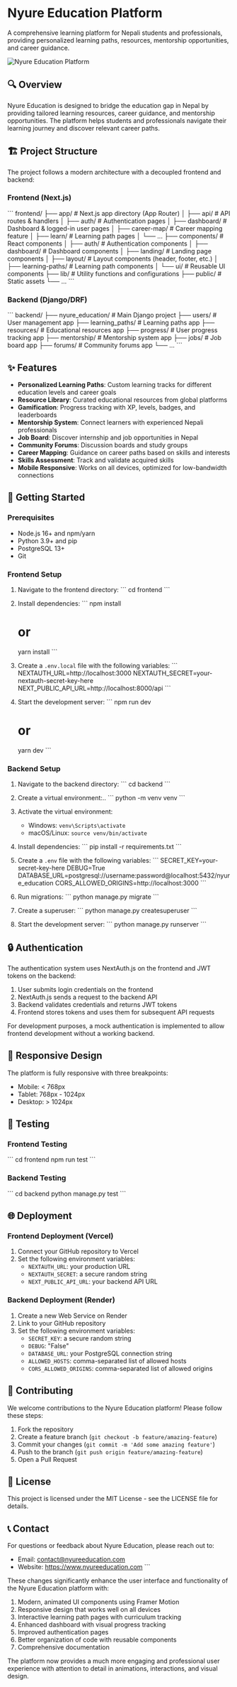# Nyure Education Platform

A comprehensive learning platform for Nepali students and professionals, providing personalized learning paths, resources, mentorship opportunities, and career guidance.

![Nyure Education Platform](https://placeholder.nyureeducation.com/banner.jpg)

## 🔍 Overview

Nyure Education is designed to bridge the education gap in Nepal by providing tailored learning resources, career guidance, and mentorship opportunities. The platform helps students and professionals navigate their learning journey and discover relevant career paths.

## 🏗️ Project Structure

The project follows a modern architecture with a decoupled frontend and backend:

### Frontend (Next.js)

\`\`\`
frontend/
├── app/                  # Next.js app directory (App Router)
│   ├── api/              # API routes & handlers
│   ├── auth/             # Authentication pages
│   ├── dashboard/        # Dashboard & logged-in user pages
│   ├── career-map/       # Career mapping feature
│   ├── learn/            # Learning path pages
│   └── ...
├── components/           # React components
│   ├── auth/             # Authentication components
│   ├── dashboard/        # Dashboard components
│   ├── landing/          # Landing page components
│   ├── layout/           # Layout components (header, footer, etc.)
│   ├── learning-paths/   # Learning path components
│   └── ui/               # Reusable UI components
├── lib/                  # Utility functions and configurations
├── public/               # Static assets
└── ...
\`\`\`

### Backend (Django/DRF)

\`\`\`
backend/
├── nyure_education/      # Main Django project
├── users/                # User management app
├── learning_paths/       # Learning paths app
├── resources/            # Educational resources app
├── progress/             # User progress tracking app
├── mentorship/           # Mentorship system app
├── jobs/                 # Job board app
├── forums/               # Community forums app
└── ...
\`\`\`

## ✨ Features

- **Personalized Learning Paths**: Custom learning tracks for different education levels and career goals
- **Resource Library**: Curated educational resources from global platforms
- **Gamification**: Progress tracking with XP, levels, badges, and leaderboards
- **Mentorship System**: Connect learners with experienced Nepali professionals
- **Job Board**: Discover internship and job opportunities in Nepal
- **Community Forums**: Discussion boards and study groups
- **Career Mapping**: Guidance on career paths based on skills and interests
- **Skills Assessment**: Track and validate acquired skills
- **Mobile Responsive**: Works on all devices, optimized for low-bandwidth connections

## 🚀 Getting Started

### Prerequisites

- Node.js 16+ and npm/yarn
- Python 3.9+ and pip
- PostgreSQL 13+
- Git

### Frontend Setup

1. Navigate to the frontend directory:
   \`\`\`
   cd frontend
   \`\`\`

2. Install dependencies:
   \`\`\`
   npm install
   # or
   yarn install
   \`\`\`

3. Create a `.env.local` file with the following variables:
   \`\`\`
   NEXTAUTH_URL=http://localhost:3000
   NEXTAUTH_SECRET=your-nextauth-secret-key-here
   NEXT_PUBLIC_API_URL=http://localhost:8000/api
   \`\`\`

4. Start the development server:
   \`\`\`
   npm run dev
   # or
   yarn dev
   \`\`\`

### Backend Setup

1. Navigate to the backend directory:
   \`\`\`
   cd backend
   \`\`\`

2. Create a virtual environment:..
   \`\`\`
   python -m venv venv
   \`\`\`

3. Activate the virtual environment:
   - Windows: `venv\Scripts\activate`
   - macOS/Linux: `source venv/bin/activate`

4. Install dependencies:
   \`\`\`
   pip install -r requirements.txt
   \`\`\`

5. Create a `.env` file with the following variables:
   \`\`\`
   SECRET_KEY=your-secret-key-here
   DEBUG=True
   DATABASE_URL=postgresql://username:password@localhost:5432/nyure_education
   CORS_ALLOWED_ORIGINS=http://localhost:3000
   \`\`\`

6. Run migrations:
   \`\`\`
   python manage.py migrate
   \`\`\`

7. Create a superuser:
   \`\`\`
   python manage.py createsuperuser
   \`\`\`

8. Start the development server:
   \`\`\`
   python manage.py runserver
   \`\`\`

## 🔒 Authentication

The authentication system uses NextAuth.js on the frontend and JWT tokens on the backend:

1. User submits login credentials on the frontend
2. NextAuth.js sends a request to the backend API
3. Backend validates credentials and returns JWT tokens
4. Frontend stores tokens and uses them for subsequent API requests

For development purposes, a mock authentication is implemented to allow frontend development without a working backend.

## 📱 Responsive Design

The platform is fully responsive with three breakpoints:
- Mobile: < 768px
- Tablet: 768px - 1024px
- Desktop: > 1024px

## 🧪 Testing

### Frontend Testing

\`\`\`
cd frontend
npm run test
\`\`\`

### Backend Testing

\`\`\`
cd backend
python manage.py test
\`\`\`

## 🌐 Deployment

### Frontend Deployment (Vercel)

1. Connect your GitHub repository to Vercel
2. Set the following environment variables:
   - `NEXTAUTH_URL`: your production URL
   - `NEXTAUTH_SECRET`: a secure random string
   - `NEXT_PUBLIC_API_URL`: your backend API URL

### Backend Deployment (Render)

1. Create a new Web Service on Render
2. Link to your GitHub repository
3. Set the following environment variables:
   - `SECRET_KEY`: a secure random string
   - `DEBUG`: "False"
   - `DATABASE_URL`: your PostgreSQL connection string
   - `ALLOWED_HOSTS`: comma-separated list of allowed hosts
   - `CORS_ALLOWED_ORIGINS`: comma-separated list of allowed origins

## 🤝 Contributing

We welcome contributions to the Nyure Education platform! Please follow these steps:

1. Fork the repository
2. Create a feature branch (`git checkout -b feature/amazing-feature`)
3. Commit your changes (`git commit -m 'Add some amazing feature'`)
4. Push to the branch (`git push origin feature/amazing-feature`)
5. Open a Pull Request

## 📝 License

This project is licensed under the MIT License - see the LICENSE file for details.

## 📞 Contact

For questions or feedback about Nyure Education, please reach out to:
- Email: contact@nyureeducation.com
- Website: https://www.nyureeducation.com
\`\`\`

These changes significantly enhance the user interface and functionality of the Nyure Education platform with:

1. Modern, animated UI components using Framer Motion
2. Responsive design that works well on all devices
3. Interactive learning path pages with curriculum tracking
4. Enhanced dashboard with visual progress tracking
5. Improved authentication pages
6. Better organization of code with reusable components
7. Comprehensive documentation

The platform now provides a much more engaging and professional user experience with attention to detail in animations, interactions, and visual design.
